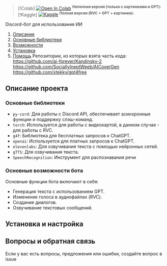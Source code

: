 > [!Colab]
[![Open In Colab](https://colab.research.google.com/assets/colab-badge.svg)](https://colab.research.google.com/) <sup><strong>Неполная версия (только с картинками и GPT):</strong></sup>
> [!Kaggle]
[![Kaggle](https://img.shields.io/badge/-Kaggle-20BEFF?logo=kaggle&logoColor=white)](https://www.kaggle.com/) <sup><strong>Полная версия (RVC + GPT + картинки):</strong></sup> 

Discord-бот для использования ИИ
1. [Описание](#section-1)
2. [Основные библиотеки](#section-2)
3. [Возможности](#section-3)
4. [Установка](#section-4)
5. [Помощь](#section-5)
Репозитории, из которых взята часть кода:
https://github.com/ai-forever/Kandinsky-2                                
https://github.com/SociallyIneptWeeb/AICoverGen                                
https://github.com/xtekky/gpt4free

## Описание проекта <a name="section-1"></a>

### Основные библиотеки <a name="section-2"></a>

- `py-cord`: Для работы с Discord API, обеспечивает асинхронные функции и поддержку слэш-команд.
- `torch`: Используется для работы с видеокартой, в данном случае - для работы с RVC.
- `g4f`: Библиотека для бесплатных запросов к ChatGPT.
- `openai`: Используется для платных запросов к ChatGPT.
- `elevenlabs`: Для озвучивания текста с помощью нейронных сетей.
- `gTTS`: Для озвучивания текста.
- `SpeechRecognition`: Инструмент для распознавания речи

### Основные возможности бота <a name="section-3"></a>

Основные функции бота включают в себя:

- Генерация текста с использованием GPT.
- Изменение голоса в аудиофайлах (RVC).
- Создание диалогов.
- Озвучивание текстовых сообщений.

## Установка и настройка <a name="section-4"></a>


## Вопросы и обратная связь <a name="section-5"></a>

Если у вас есть вопросы, предложения или ошибки, создайте вопрос в issue

